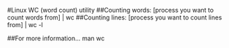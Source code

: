 #Linux WC (word count) utility
##Counting words:
    [process you want to count words from] | wc
##Counting lines:
    [process you want to count lines from] | wc -l
    
    
##For more information...
    man wc
